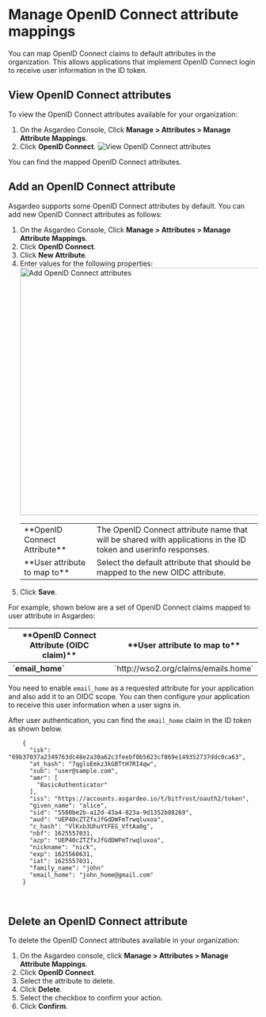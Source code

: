 # Manage OpenID Connect attribute mappings
You can map OpenID Connect claims to <a :href="$withBase('/guides/users/attributes/')">default attributes</a> in the organization. This allows applications that implement OpenID Connect login to receive user information in the ID token.

## View OpenID Connect attributes
To view the OpenID Connect attributes available for your organization:
1. On the Asgardeo Console, Click **Manage > Attributes > Manage Attribute Mappings**.
2. Click **OpenID Connect**.
   <img :src="$withBase('/assets/img/guides/organization/attributes/attribute-mappings/view-oidc-attributes.png')" alt="View OpenID Connect attributes">

You can find the mapped OpenID Connect attributes.

## Add an OpenID Connect attribute
Asgardeo supports some OpenID Connect attributes by default. You can add new OpenID Connect attributes as follows:

1. On the Asgardeo Console, Click **Manage > Attributes > Manage Attribute Mappings**.
2. Click **OpenID Connect**.
3. Click **New Attribute**.
4. Enter values for the following properties: 
   <img :src="$withBase('/assets/img/guides/organization/attributes/attribute-mappings/add-oidc-attribute-mapping.png')" alt="Add OpenID Connect attributes" width="500">
   <table>
         <tbody>
           <tr>
               <td>**OpenID Connect Attribute**</td>
               <td>The OpenID Connect attribute name that will be shared with applications in the ID token and userinfo responses.</td>
            </tr>
            <tr>
               <td>**User attribute to map to**</td>
               <td>Select the default attribute that should be mapped to the new OIDC attribute.</td>
            </tr>
         </tbody>
      </table>
5. Click **Save**.     

For example, shown below are a set of OpenID Connect claims mapped to user attribute in Asgardeo:
 <table>
      <thead>
            <tr>
               <th>**OpenID Connect Attribute (OIDC claim)**</th>
               <th>**User attribute to map to**</th>
            </tr>
      </thead>
      <tbody>
      <tr>
        <td><b>`email_home`</b></td>
        <td>`http://wso2.org/claims/emails.home` </td>
      </tr>
      </tbody>
    </table>

You need to enable `email_home` as a <a :href="$withBase('/guides/authentication/user-attributes/enable-attributes-for-oidc-app/#select-user-attributes')">requested attribute</a> for your application and also add it to an OIDC scope. You can then configure your application to receive this user information when a user signs in.

After user authentication, you can find the `email_home` claim in the ID token as shown below.

``` no-line-numbers
    {
      "isk": "69b37037a2349763dc48e2a30a62c3feebf0b5823cf869e149352737ddc0ca63",
      "at_hash": "7qgloEmkz3kGBTtH7RI4qw",
      "sub": "user@sample.com",
      "amr": [
        "BasicAuthenticator"
      ],
      "iss": "https://accounts.asgardeo.io/t/bitfrost/oauth2/token",
      "given_name": "alice",
      "sid": "5580be2b-a12d-43a4-823a-9d1352b88269",
      "aud": "UEP40cZTZfxJfGdDWFmTrwqluxoa",
      "c_hash": "VlKxb3UhuYtFEG_VftAa0g",
      "nbf": 1625557031,
      "azp": "UEP40cZTZfxJfGdDWFmTrwqluxoa",
      "nickname": "nick",
      "exp": 1625560631,
      "iat": 1625557031,
      "family_name": "john"
      "email_home": "john_home@gmail.com"
    }
```

<br>

## Delete an OpenID Connect attribute
To delete the OpenID Connect attributes available in your organization:
1. On the Asgardeo console, click **Manage > Attributes > Manage Attribute Mappings**.
2. Click **OpenID Connect**.
3. Select the attribute to delete.
4. Click **Delete**.
5. Select the checkbox to confirm your action. 
6. Click **Confirm**.  
